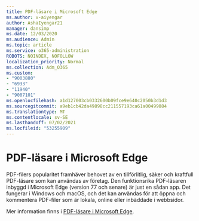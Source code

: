 ```yaml
---
title: PDF-läsare i Microsoft Edge
ms.author: v-aiyengar
author: AshaIyengar21
manager: dansimp
ms.date: 12/03/2020
ms.audience: Admin
ms.topic: article
ms.service: o365-administration
ROBOTS: NOINDEX, NOFOLLOW
localization_priority: Normal
ms.collection: Adm_O365
ms.custom:
- "9003880"
- "6933"
- "11940"
- "9007101"
ms.openlocfilehash: a1d127003cb0332600b09fce9e640c2050b3d1d3
ms.sourcegitcommit: a9eb1cb42da49898cc211557193ca61a00499084
ms.translationtype: MT
ms.contentlocale: sv-SE
ms.lasthandoff: 07/02/2021
ms.locfileid: "53255909"
---
```

# <a name="pdf-reader-in-microsoft-edge"></a>PDF-läsare i Microsoft Edge

PDF-filers popularitet framhäver behovet av en tillförlitlig, säker och kraftfull PDF-läsare som kan användas av företag. Den funktionsrika PDF-läsaren inbyggd i Microsoft Edge (version 77 och senare) är just en sådan app. Det fungerar i Windows och macOS, och det kan användas för att öppna och kommentera PDF-filer som är lokala, online eller inbäddade i webbsidor.

Mer information finns i [PDF-läsare i Microsoft Edge](https://go.microsoft.com/fwlink/?linkid=2140005).
